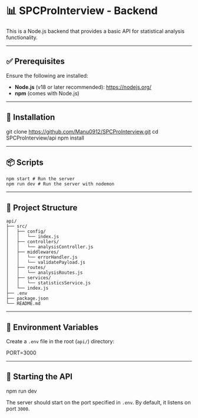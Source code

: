 # 📊 SPCProInterview - Backend

This is a Node.js backend that provides a basic API for statistical analysis functionality.

---

## ✅ Prerequisites

Ensure the following are installed:

- **Node.js** (v18 or later recommended): https://nodejs.org/
- **npm** (comes with Node.js)

---

## 🚀 Installation

git clone https://github.com/Manu0912/SPCProInterview.git
cd SPCProInterview/api
npm install

---

## 📦 Scripts

```
npm start # Run the server
npm run dev # Run the server with nodemon
```

---

## 📁 Project Structure

```
api/
├── src/
│   ├── config/
│   │   └── index.js
│   ├── controllers/
│   │   └── analysisController.js
│   ├── middlewares/
│   │   └── errorHandler.js
│   │   └── validatePayload.js
│   ├── routes/
│   │   └── analysisRoutes.js
│   ├── services/
│   │   └── statisticsService.js
│   └── index.js
├── .env
├── package.json
└── README.md
```

---

## 🔧 Environment Variables

Create a `.env` file in the root (`api/`) directory:

PORT=3000

---

## 🔌 Starting the API

npm run dev

The server should start on the port specified in `.env`. By default, it listens on port `3000`.
